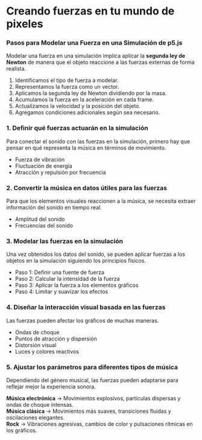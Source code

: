 # Creando fuerzas en tu mundo de pixeles

### Pasos para Modelar una Fuerza en una Simulación de p5.js
Modelar una fuerza en una simulación implica aplicar la **segunda ley de Newton** de manera que el objeto reaccione a las fuerzas externas de forma realista.

 1. Identificamos el tipo de fuerza a modelar.
 2. Representamos la fuerza como un vector.
 3. Aplicamos la segunda ley de Newton dividiendo por la masa.
 4. Acumulamos la fuerza en la aceleración en cada frame.
 5. Actualizamos la velocidad y la posición del objeto.
 6. Agregamos condiciones adicionales según sea necesario.


### 1. Definir qué fuerzas actuarán en la simulación

Para conectar el sonido con las fuerzas en la simulación, primero hay que pensar en qué representa la música en términos de movimiento.

 - Fuerza de vibración
 - Fluctuación de energía
 - Atracción y repulsión por frecuencia

### 2. Convertir la música en datos útiles para las fuerzas

Para que los elementos visuales reaccionen a la música, se necesita extraer información del sonido en tiempo real.

 - Amplitud del sonido
 - Frecuencias del sonido

### 3. Modelar las fuerzas en la simulación

Una vez obtenidos los datos del sonido, se pueden aplicar fuerzas a los objetos en la simulación siguiendo los principios físicos.

 - Paso 1: Definir una fuente de fuerza
 - Paso 2: Calcular la intensidad de la fuerza
 - Paso 3: Aplicar la fuerza a los elementos gráficos
 - Paso 4: Limitar y suavizar los efectos

### 4. Diseñar la interacción visual basada en las fuerzas

Las fuerzas pueden afectar los gráficos de muchas maneras.

 - Ondas de choque
 - Puntos de atracción y dispersión
 - Distorsión visual
 - Luces y colores reactivos

### 5. Ajustar los parámetros para diferentes tipos de música

Dependiendo del género musical, las fuerzas pueden adaptarse para reflejar mejor la experiencia sonora.

**Música electrónica** → Movimientos explosivos, partículas dispersas y ondas de choque intensas.  
**Música clásica** → Movimientos más suaves, transiciones fluidas y oscilaciones elegantes.  
**Rock** → Vibraciones agresivas, cambios de color y pulsaciones rítmicas en los gráficos.
